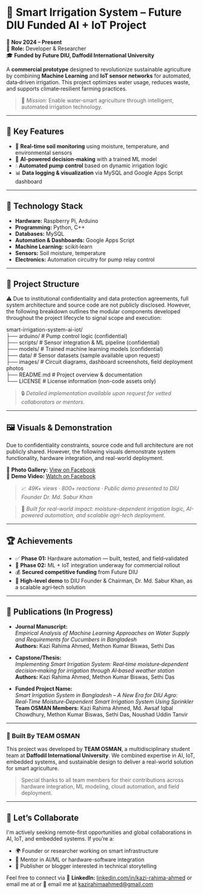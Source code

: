 # 🌿 Smart Irrigation System – Future DIU Funded AI + IoT Project

📅 **Nov 2024 – Present**  
🔧 **Role:** Developer & Researcher  
🎓 **Funded by Future DIU, Daffodil International University**  

A **commercial prototype** designed to revolutionize sustainable agriculture by combining **Machine Learning** and **IoT sensor networks** for automated, data‑driven irrigation. This project optimizes water usage, reduces waste, and supports climate‑resilient farming practices.

> 🚀 *Mission:* Enable water‑smart agriculture through intelligent, automated irrigation technology.

---

## 🧠 Key Features
- 🌱 **Real‑time soil monitoring** using moisture, temperature, and environmental sensors
- 🤖 **AI‑powered decision‑making** with a trained ML model
- 💧 **Automated pump control** based on dynamic irrigation logic
- 📊 **Data logging & visualization** via MySQL and Google Apps Script dashboard

---

## 🔧 Technology Stack
- **Hardware:** Raspberry Pi, Arduino  
- **Programming:** Python, C++  
- **Databases:** MySQL  
- **Automation & Dashboards:** Google Apps Script  
- **Machine Learning:** scikit‑learn  
- **Sensors:** Soil moisture, temperature  
- **Electronics:** Automation circuitry for pump relay control

---

## 📂 Project Structure

⚠️ Due to institutional confidentiality and data protection agreements, full system architecture and source code are not publicly disclosed. However, the following breakdown outlines the modular components developed throughout the project lifecycle to signal scope and execution:

smart-irrigation-system-ai-iot/  
├── arduino/           # Pump control logic (confidential)  
├── scripts/           # Sensor integration & ML pipeline (confidential)  
├── models/            # Trained machine learning models (confidential)  
├── data/              # Sensor datasets (sample available upon request)  
├── images/            # Circuit diagrams, dashboard screenshots, field deployment photos  
├── README.md          # Project overview & documentation  
└── LICENSE            # License information (non-code assets only)

> 🔒 *Detailed implementation available upon request for vetted collaborators or mentors.*

---

## 🖼 Visuals & Demonstration

Due to confidentiality constraints, source code and full architecture are not publicly shared. However, the following visuals demonstrate system functionality, hardware integration, and real-world deployment.

📸 **Photo Gallery:** [View on Facebook](https://www.facebook.com/share/p/19dh95c9H9/)  
🎥 **Demo Video:** [Watch on Facebook](https://www.facebook.com/YOUR_VIDEO_LINK)  
> 📈 *49K+ views · 800+ reactions · Public demo presented to DIU Founder Dr. Md. Sabur Khan*

> 🧠 *Built for real-world impact: moisture-dependent irrigation logic, AI-powered automation, and scalable agri-tech deployment.*

---

## 🏆 Achievements
- ✅ **Phase 01:** Hardware automation — built, tested, and field‑validated
- 🔄 **Phase 02:** ML + IoT integration underway for commercial rollout
- 💰 **Secured competitive funding** from Future DIU
- 📢 **High‑level demo** to DIU Founder & Chairman, Dr. Md. Sabur Khan, as a scalable agri‑tech solution

---

## 📝 Publications (In Progress)
- **Journal Manuscript:**  
  *Empirical Analysis of Machine Learning Approaches on Water Supply and Requirements for Cucumbers in Bangladesh*  
  **Authors:** Kazi Rahima Ahmed, Methon Kumar Biswas, Sethi Das  

  
- **Capstone/Thesis:**  
  *Implementing Smart Irrigation System: Real‑time moisture‑dependent decision‑making for irrigation through AI‑based weather station*  
  **Authors:** Kazi Rahima Ahmed, Methon Kumar Biswas, Sethi Das  

- **Funded Project Name:**  
  *Smart Irrigation System in Bangladesh – A New Era for DIU Agro: Real‑Time Moisture‑Dependent Smart Irrigation System Using Sprinkler*
  **Team OSMAN Members:** Kazi Rahima Ahmed, Md. Awsaf Iqbal Chowdhury, Methon Kumar Biswas, Sethi Das, Noushad Uddin Tanvir

---

### 👥 Built By TEAM OSMAN  
This project was developed by **TEAM OSMAN**, a multidisciplinary student team at **Daffodil International University**. We combined expertise in AI, IoT, embedded systems, and sustainable design to deliver a real-world solution for smart agriculture.

> Special thanks to all team members for their contributions across hardware integration, ML modeling, cloud automation, and field deployment.

---

## 🤝 Let’s Collaborate  
I'm actively seeking remote-first opportunities and global collaborations in AI, IoT, and embedded systems. If you’re a:

- 🌍 Founder or researcher working on smart infrastructure  
- 🧪 Mentor in AI/ML or hardware-software integration  
- 📝 Publisher or blogger interested in technical storytelling  

Feel free to connect via 🔗 **LinkedIn:** [linkedin.com/in/kazi-rahima-ahmed](https://linkedin.com/in/kazi-rahima-ahmed) or email me at or 📧 email me at [kazirahimaahmed@gmail.com](mailto:kazirahimaahmed@gmail.com)

